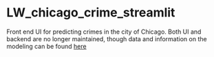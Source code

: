 # LW_chicago_crime_streamlit

Front end UI for predicting crimes in the city of Chicago. Both UI and backend are no longer maintained, though data and information on the modeling can be found [here](https://github.com/jonfoong/LW_chicago_crime_pred)
